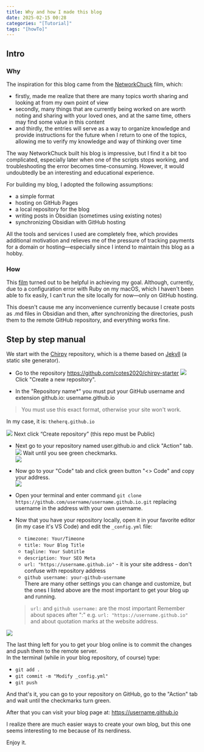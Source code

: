 ```yaml
---
title: Why and how I made this blog
date: 2025-02-15 00:28
categories: "[Tutorial]"
tags: "[howTo]"
---
```


## Intro  

### Why  
The inspiration for this blog came from the [NetworkChuck](https://www.youtube.com/watch?v=dnE7c0ELEH8&t=0000s) film, which:

- firstly, made me realize that there are many topics worth sharing and looking at from my own point of view  
- secondly, many things that are currently being worked on are worth noting and sharing with your loved ones, and at the same time, others may find some value in this content  
- and thirdly, the entries will serve as a way to organize knowledge and provide instructions for the future when I return to one of the topics, allowing me to verify my knowledge and way of thinking over time  

The way NetworkChuck built his blog is impressive, but I find it a bit too complicated, especially later when one of the scripts stops working, and troubleshooting the error becomes time-consuming. However, it would undoubtedly be an interesting and educational experience.  

For building my blog, I adopted the following assumptions:  

- a simple format  
- hosting on GitHub Pages  
- a local repository for the blog  
- writing posts in Obsidian (sometimes using existing notes)  
- synchronizing Obsidian with GitHub hosting  

All the tools and services I used are completely free, which provides additional motivation and relieves me of the pressure of tracking payments for a domain or hosting—especially since I intend to maintain this blog as a hobby.  

### How  
This [film](https://www.youtube.com/watch?v=m1RYsmOMPLs&t=0s) turned out to be helpful in achieving my goal. Although, currently, due to a configuration error with Ruby on my macOS, which I haven't been able to fix easily, I can't run the site locally for now—only on GitHub hosting.  

This doesn't cause me any inconvenience currently because I create posts as .md files in Obsidian and then, after synchronizing the directories, push them to the remote GitHub repository, and everything works fine.  

## Step by step manual  

We start with the [Chirpy](https://github.com/cotes2020?tab=repositories) repository, which is a theme based on [Jekyll](https://jekyllrb.com/) (a static site generator).  
- Go to the repository https://github.com/cotes2020/chirpy-starter 
![](media/chirpy1.png)
Click "Create a new repository".  

- In the "Repository name*" you must put your GitHub username and extension github.io: username.github.io  

> You must use this exact format, otherwise your site won't work. 

In my case, it is: `theherq.github.io`  

![](media/chirpy2.png)
Next click “Create repository” (this repo must be Public)    
- Next go to your repository named user.github.io and click "Action" tab.  
![](media/myrepo1.png)
Wait until you see green checkmarks.   
![](media/myrepo2.png)

- Now go to your "Code" tab and click green button "<> Code" and copy your address.  
![](media/myrepo3.png)

- Open your terminal and enter command `git clone https://github.com/username/username.github.io.git` replacing username in the address with your own username.  
- Now that you have your repository locally, open it in your favorite editor (in my case it's VS Code) and edit the `_config.yml` file:   
	- `timezone: Your/Timeone`   
	- `title: Your Blog Title`  
	- `tagline: Your Subtitle`  
	- `description: Your SEO Meta`  
	- `url: "https://username.github.io"` - it is your site address - don't confuse with repository address  
	- `github username: your-github-username`  
	There are many other settings you can change and customize, but the ones I listed above are the most important to get your blog up and running.  
	
	> `url:` and `github username:` are the most important
	> Remember about spaces after ":" e.g. `url: "https://username.github.io"` and about quotation marks at the website address.  
	
![](media/config1.png) 

The last thing left for you to get your blog online is to commit the changes and push them to the remote server.  
In the terminal (while in your blog repository, of course) type:  
- `git add .`  
- `git commit -m "Modify _config.yml"`  
- `git push`     

And that's it, you can go to your repository on GitHub, go to the "Action" tab and wait until the checkmarks turn green.  

After that you can visit your blog page at: https://username.github.io  

I realize there are much easier ways to create your own blog, but this one seems interesting to me because of its nerdiness.  

Enjoy it.  